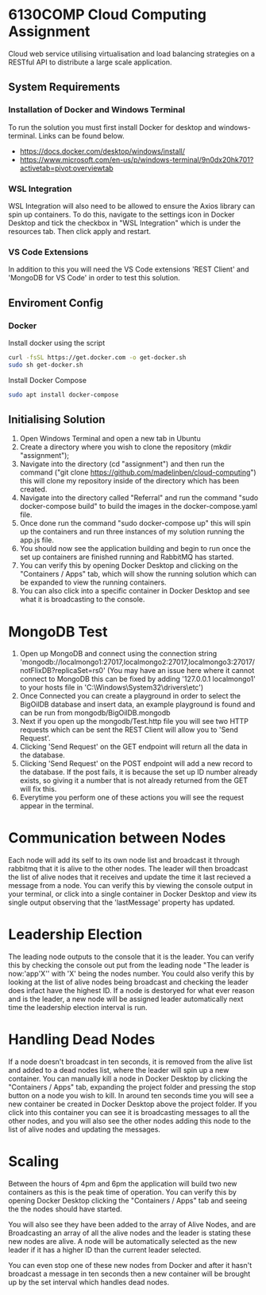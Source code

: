# 6130COMP Cloud Computing Assignment
Cloud web service utilising virtualisation and load balancing strategies on a RESTful API to distribute a large scale application.

## System Requirements

### Installation of Docker and Windows Terminal  
To run the solution you must first install Docker for desktop and windows-terminal. Links can be found below.
- https://docs.docker.com/desktop/windows/install/
- https://www.microsoft.com/en-us/p/windows-terminal/9n0dx20hk701?activetab=pivot:overviewtab

### WSL Integration
WSL Integration will also need to be allowed to ensure the Axios library can spin up containers. To do this, navigate to the settings icon in Docker Desktop and tick the checkbox in "WSL Integration" which is under the resources tab. Then click apply and restart.

### VS Code Extensions
In addition to this you will need the VS Code extensions 'REST Client' and 'MongoDB for VS Code' in order to test this solution.



## Enviroment Config

### Docker

Install docker using the script
```bash
curl -fsSL https://get.docker.com -o get-docker.sh
sudo sh get-docker.sh
```

Install Docker Compose
```bash
sudo apt install docker-compose
```



## Initialising Solution
1) Open Windows Terminal and open a new tab in Ubuntu
2) Create a directory where you wish to clone the repository (mkdir "assignment");
3) Navigate into the directory (cd "assignment") and then run the command ("git clone https://github.com/madelinben/cloud-computing") this will clone my repository
inside of the directory which has been created.
4) Navigate into the directory called "Referral" and run the command "sudo docker-compose build" to build the images in the docker-compose.yaml file.
4) Once done run the command "sudo docker-compose up" this will spin up the containers and run three instances of my solution running the app.js file.
5) You should now see the application building and begin to run once the set up containers are finished running and RabbitMQ has started.
7) You can verify this by opening Docker Desktop and clicking on the "Containers / Apps" tab, which will show the running solution which can be expanded to view the running containers.
8) You can also click into a specific container in Docker Desktop and see what it is broadcasting to the console.



# MongoDB Test
1) Open up MongoDB and connect using the connection string 'mongodb://localmongo1:27017,localmongo2:27017,localmongo3:27017/notFlixDB?replicaSet=rs0' (You may have an issue here where it cannot connect to MongoDB this can be fixed by adding '127.0.0.1 localmongo1' to your hosts file in 'C:\Windows\System32\drivers\etc')
2) Once Connected you can create a playground in order to select the BigOilDB database and insert data, an example playground is found and can be run from mongodb/BigOilDB.mongodb
3) Next if you open up the mongodb/Test.http file you will see two HTTP requests which can be sent the REST Client will allow you to 'Send Request'.
4) Clicking 'Send Request' on the GET endpoint will return all the data in the database.
5) Clicking 'Send Request' on the POST endpoint will add a new record to the database. If the post fails, it is because the set up ID number already exists, so giving it a number that is not already returned from the GET will fix this. 
5) Everytime you perform one of these actions you will see the request appear in the terminal.



# Communication between Nodes
Each node will add its self to its own node list and broadcast it through rabbitmq that it is alive to the other nodes.
The leader will then broadcast the list of alive nodes that it receives and update the time it last recieved a message from a node.
You can verify this by viewing the console output in your terminal, or click into a single container in Docker Desktop and view its single output observing that the 'lastMessage' property has updated.

# Leadership Election
The leading node outputs to the console that it is the leader.
You can verify this by checking the console out put from the leading node "The leader is now:'app'X'' with 'X' being the nodes number.
You could also verify this by looking at the list of alive nodes being broadcast and checking the leader does infact have the highest ID.
If a node is destoryed for what ever reason and is the leader, a new node will be assigned leader automatically next time the leadership
election interval is run.

# Handling Dead Nodes
If a node doesn't broadcast in ten seconds, it is removed from the alive list and added to a dead nodes list, where the leader will spin up a new container.
You can manually kill a node in Docker Desktop by clicking the "Containers / Apps" tab, expanding the project folder and pressing the stop button on a node you wish to kill.
In around ten seconds time you will see a new container be created in Docker Desktop above the project folder.
If you click into this container you can see it is broadcasting messages to all the other nodes, and you will also see the other nodes adding this node to the list of alive nodes and updating the messages.

# Scaling
Between the hours of 4pm and 6pm the application will build two new containers as this is the peak time of operation. You can verify this by opening Docker Desktop clicking the "Containers / Apps" tab and seeing the the nodes should have started.

You will also see they have been added to the array of Alive Nodes, and are Broadcasting an array of all the alive nodes and the leader is stating these new nodes are alive. A node will be automatically selected as the new leader if it has a higher ID than the current leader selected.

You can even stop one of these new nodes from Docker and after it hasn't broadcast a message in ten seconds then a new container will be brought up by the set interval which handles dead nodes.